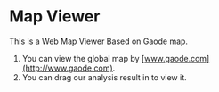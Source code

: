 Map Viewer
==========
This is a Web Map Viewer Based on Gaode map.

1. You can view the global map by [www.gaode.com](http://www.gaode.com).
2. You can drag our analysis result in to view it.
